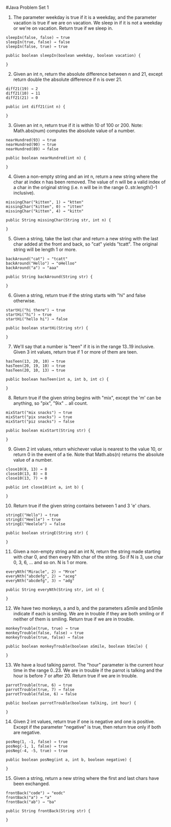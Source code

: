 #Java Problem Set 1

1. The parameter weekday is true if it is a weekday, and the parameter vacation is true if we are on vacation. We sleep in if it is not a weekday or we're on vacation. Return true if we sleep in.
  ```
  sleepIn(false, false) → true
  sleepIn(true, false) → false
  sleepIn(false, true) → true
  
  public boolean sleepIn(boolean weekday, boolean vacation) {
    
  }
  ```

2. Given an int n, return the absolute difference between n and 21, except return double the absolute difference if n is over 21.
  ```
  diff21(19) → 2
  diff21(10) → 11
  diff21(21) → 0
  
  public int diff21(int n) {
    
  }
  ```

3. Given an int n, return true if it is within 10 of 100 or 200. Note: Math.abs(num) computes the absolute value of a number.
  ```
  nearHundred(93) → true
  nearHundred(90) → true
  nearHundred(89) → false
  
  public boolean nearHundred(int n) {
    
  }
  ```

4. Given a non-empty string and an int n, return a new string where the char at index n has been removed. The value of n will be a valid index of a char in the original string (i.e. n will be in the range 0..str.length()-1 inclusive).
  ```
  missingChar("kitten", 1) → "ktten"
  missingChar("kitten", 0) → "itten"
  missingChar("kitten", 4) → "kittn"
  
  public String missingChar(String str, int n) {
  
  }
  ```
  
5. Given a string, take the last char and return a new string with the last char added at the front and back, so "cat" yields "tcatt". The original string will be length 1 or more.
  ```
  backAround("cat") → "tcatt"
  backAround("Hello") → "oHelloo"
  backAround("a") → "aaa"
  
  public String backAround(String str) {
    
  }
  ```

6. Given a string, return true if the string starts with "hi" and false otherwise.
  ```
  startHi("hi there") → true
  startHi("hi") → true
  startHi("hello hi") → false
  
  public boolean startHi(String str) {
    
  }
  ```

7. We'll say that a number is "teen" if it is in the range 13..19 inclusive. Given 3 int values, return true if 1 or more of them are teen.
  ```
  hasTeen(13, 20, 10) → true
  hasTeen(20, 19, 10) → true
  hasTeen(20, 10, 13) → true
  
  public boolean hasTeen(int a, int b, int c) {
    
  }
  ```
8. Return true if the given string begins with "mix", except the 'm' can be anything, so "pix", "9ix" .. all count.
  ```
  mixStart("mix snacks") → true
  mixStart("pix snacks") → true
  mixStart("piz snacks") → false
  
  public boolean mixStart(String str) {
    
  }
  ```
9. Given 2 int values, return whichever value is nearest to the value 10, or return 0 in the event of a tie. Note that Math.abs(n) returns the absolute value of a number.
  ```
  close10(8, 13) → 8
  close10(13, 8) → 8
  close10(13, 7) → 0
  
  public int close10(int a, int b) {
    
  }
  ```
10. Return true if the given string contains between 1 and 3 'e' chars.
  ```
  stringE("Hello") → true
  stringE("Heelle") → true
  stringE("Heelele") → false
  
  public boolean stringE(String str) {
  
  }
  ```
  
11. Given a non-empty string and an int N, return the string made starting with char 0, and then every Nth char of the string. So if N is 3, use char 0, 3, 6, ... and so on. N is 1 or more.
  ```
  everyNth("Miracle", 2) → "Mrce"
  everyNth("abcdefg", 2) → "aceg"
  everyNth("abcdefg", 3) → "adg"
  
  public String everyNth(String str, int n) {
    
  }
  ```
  
12. We have two monkeys, a and b, and the parameters aSmile and bSmile indicate if each is smiling. We are in trouble if they are both smiling or if neither of them is smiling. Return true if we are in trouble.
  ```
  monkeyTrouble(true, true) → true
  monkeyTrouble(false, false) → true
  monkeyTrouble(true, false) → false
  
  public boolean monkeyTrouble(boolean aSmile, boolean bSmile) {
    
  }
  ```
  
13. We have a loud talking parrot. The "hour" parameter is the current hour time in the range 0..23. We are in trouble if the parrot is talking and the hour is before 7 or after 20. Return true if we are in trouble.
  ```
  parrotTrouble(true, 6) → true
  parrotTrouble(true, 7) → false
  parrotTrouble(false, 6) → false
  
  public boolean parrotTrouble(boolean talking, int hour) {
    
  }
  ```
  
14. Given 2 int values, return true if one is negative and one is positive. Except if the parameter "negative" is true, then return true only if both are negative.
  ```
  posNeg(1, -1, false) → true
  posNeg(-1, 1, false) → true
  posNeg(-4, -5, true) → true
  
  public boolean posNeg(int a, int b, boolean negative) {
    
  }
  ```
  
15. Given a string, return a new string where the first and last chars have been exchanged.
  ```
  frontBack("code") → "eodc"
  frontBack("a") → "a"
  frontBack("ab") → "ba"
  
  public String frontBack(String str) {
    
  }
  ```
